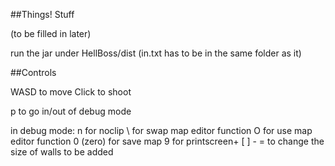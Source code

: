##Things! Stuff

(to be filled in later)

run the jar under HellBoss/dist
(in.txt has to be in the same folder as it)

##Controls

WASD to move
Click to shoot

p to go in/out of debug mode

in debug mode:
n for noclip
\ for swap map editor function
O for use map editor function
0 (zero) for save map
9 for printscreen+
[ ] - = to change the size of walls to be added
